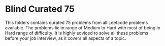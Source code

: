 # Blind Curated 75
This folders contains curated 75 problems from all Leetcode problems available. 
The problems lie in range of Medium to Hard with most of being in Hard range of difficulty.
It is highly adviced to solve all these problems before your job interview, as it covers all aspects of a topic.
